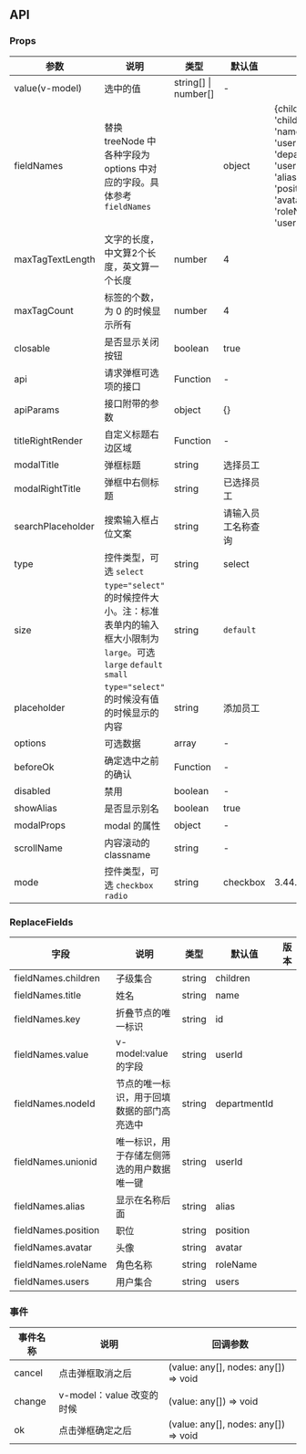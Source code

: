 ## API

### Props

| 参数 | 说明 | 类型 | 默认值 | 版本 |
| --- | --- | --- | --- | --- |
| value(v-model) | 选中的值 | string[] \| number[] | - | |
| fieldNames | 替换 treeNode 中 各种字段为 options 中对应的字段。具体参考`fieldNames` | | object | {children: 'children',title: 'name',key: 'id',value: 'userId',nodeId: 'departmentId',unionid: 'userId',alias: 'alias',position: 'position',avatar: 'avatar',roleName: 'roleName',users: 'users'} | |
| maxTagTextLength | 文字的长度，中文算2个长度，英文算一个长度 | number | 4 | |
| maxTagCount | 标签的个数，为 0 的时候显示所有 | number | 4 | |
| closable | 是否显示关闭按钮 | boolean | true | |
| api | 请求弹框可选项的接口 | Function | - | |
| apiParams | 接口附带的参数 | object | {} |
| titleRightRender | 自定义标题右边区域 | Function | - |  |
| modalTitle | 弹框标题 | string | 选择员工 | |
| modalRightTitle | 弹框中右侧标题 | string | 已选择员工 | |
| searchPlaceholder | 搜索输入框占位文案 | string | 请输入员工名称查询 |  |
| type | 控件类型，可选 `select` | string | select | |
| size | `type="select"` 的时候控件大小。注：标准表单内的输入框大小限制为 `large`。可选 `large` `default` `small` | string | `default` |  |
| placeholder | `type="select"` 的时候没有值的时候显示的内容 | string | 添加员工 | |
| options | 可选数据 | array | - |  |
| beforeOk | 确定选中之前的确认 | Function | - | |
| disabled | 禁用 | boolean | - | |
| showAlias | 是否显示别名 | boolean | true | |
| modalProps | modal 的属性 | object | - | |
| scrollName | 内容滚动的 classname | string | - | |
| mode | 控件类型，可选 `checkbox` `radio` | string | checkbox | 3.44.0 |


### ReplaceFields

| 字段 | 说明 | 类型 | 默认值 | 版本 |
| --- | --- | --- | --- | --- |
| fieldNames.children | 子级集合 | string | children | |
| fieldNames.title | 姓名 | string | name | |
| fieldNames.key | 折叠节点的唯一标识 | string | id | |
| fieldNames.value | v-model:value的字段 | string | userId | |
| fieldNames.nodeId | 节点的唯一标识，用于回填数据的部门高亮选中 | string | departmentId | |
| fieldNames.unionid | 唯一标识，用于存储左侧筛选的用户数据唯一键 | string | userId | |
| fieldNames.alias | 显示在名称后面 | string | alias | |
| fieldNames.position | 职位 | string | position | |
| fieldNames.avatar | 头像 | string | avatar | |
| fieldNames.roleName | 角色名称 | string | roleName | |
| fieldNames.users | 用户集合 | string | users | |

### 事件

| 事件名称 | 说明         | 回调参数    |
| -------- | ------------ | ----------- |
| cancel | 点击弹框取消之后 | (value: any[], nodes: any[]) => void |
| change | v-model：value 改变的时候 | (value: any[]) => void |
| ok | 点击弹框确定之后 | (value: any[], nodes: any[]) => void |
